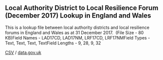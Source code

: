 ## Local Authority District to Local Resilience Forum (December 2017) Lookup in England and Wales

This is a lookup file between local authority districts and local resilience forums in England and Wales as at 31 December 2017.  (File Size - 80 KB)Field Names - LAD17CD, LAD17NM, LRF17CD, LRF17NMField Types - Text, Text, Text, TextField Lengths - 9, 28, 9, 32

[CSV](../csv/110.csv) / [data.gov.uk](https://data.gov.uk/dataset/69257151-c33a-4c1b-9283-1b90dbb62979/local-authority-district-to-local-resilience-forum-december-2017-lookup-in-england-and-wales)

